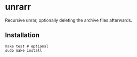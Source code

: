 unrarr
======

Recursive unrar, optionally deleting the archive files afterwards.

Installation
------------

    make test # optional
    sudo make install
